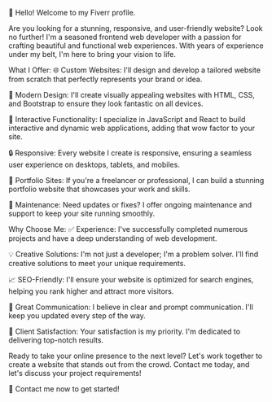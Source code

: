 👋 Hello! Welcome to my Fiverr profile.

Are you looking for a stunning, responsive, and user-friendly website? Look no further! I'm a seasoned frontend web developer with a passion for crafting beautiful and functional web experiences. With years of experience under my belt, I'm here to bring your vision to life.

What I Offer:
🌐 Custom Websites: I'll design and develop a tailored website from scratch that perfectly represents your brand or idea.

🎨 Modern Design: I'll create visually appealing websites with HTML, CSS, and Bootstrap to ensure they look fantastic on all devices.

🚀 Interactive Functionality: I specialize in JavaScript and React to build interactive and dynamic web applications, adding that wow factor to your site.

🔒 Responsive: Every website I create is responsive, ensuring a seamless user experience on desktops, tablets, and mobiles.

💼 Portfolio Sites: If you're a freelancer or professional, I can build a stunning portfolio website that showcases your work and skills.

🔧 Maintenance: Need updates or fixes? I offer ongoing maintenance and support to keep your site running smoothly.

Why Choose Me:
✅ Experience: I've successfully completed numerous projects and have a deep understanding of web development.

💡 Creative Solutions: I'm not just a developer; I'm a problem solver. I'll find creative solutions to meet your unique requirements.

📈 SEO-Friendly: I'll ensure your website is optimized for search engines, helping you rank higher and attract more visitors.

📢 Great Communication: I believe in clear and prompt communication. I'll keep you updated every step of the way.

💯 Client Satisfaction: Your satisfaction is my priority. I'm dedicated to delivering top-notch results.

Ready to take your online presence to the next level? Let's work together to create a website that stands out from the crowd. Contact me today, and let's discuss your project requirements!

📧 Contact me now to get started!
